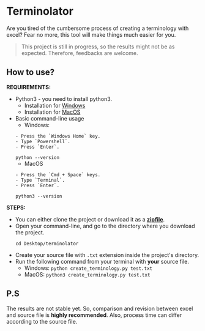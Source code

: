 # Terminolator

Are you tired of the cumbersome process of creating a terminology with excel? Fear no more, this tool will make things much easier for you.

> This project is still in progress, so the results might not be as expected. Therefore, feedbacks are welcome. 

## How to use?

**REQUIREMENTS:**
* Python3 - you need to install python3.
    * Installation for [Windows](https://realpython.com/installing-python/#how-to-install-from-the-microsoft-store)
    * Installation for [MacOS](https://realpython.com/installing-python/#how-to-install-from-the-official-installer)
* Basic command-line usage
    * Windows:
    ```
  - Press the `Windows Home` key.
  - Type `Powershell`.
  - Press `Enter`.
    ```
  `python --version`
  * MacOS
  ```
  - Press the `Cmd + Space` keys.
  - Type `Terminal`.
  - Press `Enter`.
    ```
  `python3 --version`

**STEPS:**
* You can either clone the project or download it as a [**zipfile**](https://github.com/ataknz/terminolator/archive/master.zip).
* Open your command-line, and go to the directory where you download the project.
    ```
    cd Desktop/terminolator
    ```
* Create your source file with `.txt` extension inside the project's directory. 
* Run the following command from your terminal with **your** source file. 
  * Windows: `python create_terminology.py test.txt`
  * MacOS:   `python3 create_terminology.py test.txt`
## P.S

The results are not stable yet. So, comparison and revision between excel and source file is **highly recommended**. Also, process time can differ according to the source file. 
